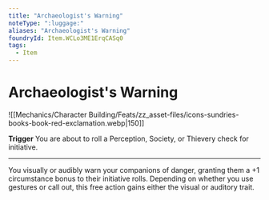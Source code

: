 ```yaml
---
title: "Archaeologist's Warning"
noteType: ":luggage:"
aliases: "Archaeologist's Warning"
foundryId: Item.WCLo3ME1ErqCASq0
tags:
  - Item
---
```


# Archaeologist's Warning
![[Mechanics/Character Building/Feats/zz_asset-files/icons-sundries-books-book-red-exclamation.webp|150]]

**Trigger** You are about to roll a Perception, Society, or Thievery check for initiative.

* * *

You visually or audibly warn your companions of danger, granting them a +1 circumstance bonus to their initiative rolls. Depending on whether you use gestures or call out, this free action gains either the visual or auditory trait.
